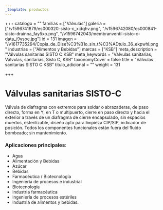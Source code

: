 ```yaml
---
_template: productos
---
```






+++
catalogo = ""
familias = ["Válvulas"]
galeria = ["/v1596741879/es000320-sisto-c_xidqhv.png", "/v1596742080/es000841-sisto-drainna_fay5xo.png", "/v1596742043/membranventil-sisto-c-data_j9ysoe.jpg"]
id = 131
imagen = "/v1617735294/Copia_de_Dise%C3%B1o_sin_t%C3%ADtulo_36_ekpwhl.png"
industrias = ["Alimentos y Bebidas"]
marcas = ["KSB"]
meta_description = "Válvulas sanitarias SISTO C KSB"
meta_keywords = "Válvulas sanitarias, Válvulas, sanitarias, Sisto C, KSB"
taxonomyCover = false
title = "Válvulas sanitarias SISTO C KSB"
titulo_adicional = ""
weight = 131

+++
# **Válvulas sanitarias SISTO-C**

Válvula de diafragma con extremos para soldar o abrazaderas, de paso directo, forma en Y, en T o multipuerto, cierre en paso directo y hacia el exterior a través de un diafragma de cierre encapsulado, sin espacios muertos, esterilizable, diseño apto para limpieza CIP/SIP, indicador de posición. Todos los componentes funcionales están fuera del fluido bombeado; sin mantenimiento.

### **Aplicaciones principales:**

* Agua
* Alimentación y Bebidas
* Azúcar
* Bebidas
* Farmacéutica / Biotecnología
* Ingeniería de procesos e industrial
* Biotecnología
* Industria farmacéutica
* Ingeniería de procesos estériles
* Industria de alimentos y bebidas.
